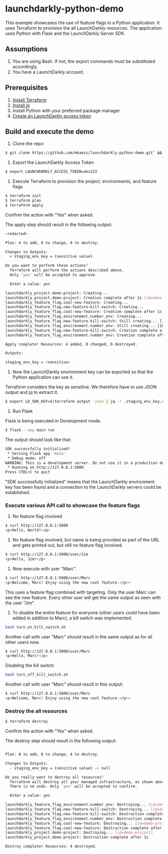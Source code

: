 # launchdarkly-python-demo

This example showcases the use of feature flags in a Python application. It uses Terraform to provision the all LaunchDarkly resources. The application uses Python with Flask and the LaunchDarkly Server SDK.

## Assumptions

1. You are using Bash. If not, the export commands must be substituted accordingly.
1. You have a LaunchDarkly account. 


## Prerequisites

1. [Install Terraform](https://developer.hashicorp.com/terraform/tutorials/aws-get-started/install-cli) 
1. [Install jq](https://jqlang.github.io/jq/download/)
1. Install Python with your preferred package manager.
1. [Create an LaunchDarkly access token](https://docs.launchdarkly.com/home/account-security/api-access-tokens#creating-api-access-tokens)

## Build and execute the demo
1. Clone the repo:
```bash
$ git clone https://github.com/mkaesz/launchdarkly-python-demo.git` && cd launchdarkly-python-demo
```

1. Export the LaunchDarkly Access Token
```bash
$ export LAUNCHDARKLY_ACCESS_TOKEN=abc123
```

1. Execute Terraform to provision the project, environments, and feature flags
```bash
$ terraform init
$ terraform plan 
$ terraform apply
```
Confirm the action with "Yes" when asked.

The apply step should result in the following output:
```bash
<redacted>

Plan: 4 to add, 0 to change, 0 to destroy.

Changes to Outputs:
  + staging_env_key = (sensitive value)

Do you want to perform these actions?
  Terraform will perform the actions described above.
  Only 'yes' will be accepted to approve.

  Enter a value: yes

launchdarkly_project.demo-project: Creating...
launchdarkly_project.demo-project: Creation complete after 2s [id=demo-project]
launchdarkly_feature_flag.cool-new-feature: Creating...
launchdarkly_feature_flag.new-feature-kill-switch: Creating...
launchdarkly_feature_flag.cool-new-feature: Creation complete after 1s [id=demo-project/new-feature]
launchdarkly_feature_flag_environment.number_env: Creating...
launchdarkly_feature_flag.new-feature-kill-switch: Still creating... [10s elapsed]
launchdarkly_feature_flag_environment.number_env: Still creating... [10s elapsed]
launchdarkly_feature_flag.new-feature-kill-switch: Creation complete after 13s [id=demo-project/new-feature-kill-switch]
launchdarkly_feature_flag_environment.number_env: Creation complete after 13s [id=demo-project/staging/new-feature]

Apply complete! Resources: 4 added, 0 changed, 0 destroyed.

Outputs:

staging_env_key = <sensitive>

```

1. Now the LaunchDarkly environment key can be exported so that the Python application can use it. 

Terraform considers the key as sensitive. We therefore have to use JSON output and jq to extract it. 

```bash
$ export LD_SDK_KEY=$(terraform output -json | jq -r .staging_env_key.value)
```

1. Run Flask

Flask is being executed in Development mode.

```bash
$ flask --app main run
```

The output should look like that:
```bash
SDK successfully initialized!
 * Serving Flask app 'main'
 * Debug mode: off
WARNING: This is a development server. Do not use it in a production deployment. Use a production WSGI server instead.
 * Running on http://127.0.0.1:5000
Press CTRL+C to quit
```
"SDK successfully initialized" means that the LaunchDarkly environment key has been found and a connection to the LaunchDarkly servers could be established.

### Execute various API call to showcase the feature flags

1. No feature flag involved 

```bash
$ curl http://127.0.0.1:5000
<p>Hello, World!</p>
```

1. No feature flag involved, but name is being provided as part of the URL and gets printed out, but still no feature flag involved.
```bash
$ curl http://127.0.0.1:5000/user/Jim
<p>Hello, Jim!</p>
```

1. Now execute with user "Marc". 
```bash
$ curl http://127.0.0.1:5000/user/Marc
<p>Welcome, Marc! Enjoy using the new cool feature.</p>⏎
```
This uses a feature flag combined with targeting. Only the user Marc can see the new feature. Every other user will get the same output as seen with the user "Jim".

1. To disable the entire feature for everyone (other users could have been added in addition to Marc), a kill switch was implemented.
```bash
bash turn_on_kill_switch.sh
```
Another call with user "Marc" should result in the same output as for all other users now.
```bash
$ curl http://127.0.0.1:5000/user/Marc
<p>Hello, Marc!</p>
```

Disabling the kill switch:
```bash
bash turn_off_kill_switch.sh
```

Another call with user "Marc" should result in this output:
```bash
$ curl http://127.0.0.1:5000/user/Marc
<p>Welcome, Marc! Enjoy using the new cool feature.</p>⏎
```

### Destroy the all resources
```bash
$ terraform destroy
```
Confirm the action with "Yes" when asked.

The destroy step should result in the following output:
```bash

Plan: 0 to add, 0 to change, 4 to destroy.

Changes to Outputs:
  - staging_env_key = (sensitive value) -> null

Do you really want to destroy all resources?
  Terraform will destroy all your managed infrastructure, as shown above.
  There is no undo. Only 'yes' will be accepted to confirm.

  Enter a value: yes

launchdarkly_feature_flag_environment.number_env: Destroying... [id=demo-project/staging/new-feature]
launchdarkly_feature_flag.new-feature-kill-switch: Destroying... [id=demo-project/new-feature-kill-switch]
launchdarkly_feature_flag.new-feature-kill-switch: Destruction complete after 0s
launchdarkly_feature_flag_environment.number_env: Destruction complete after 1s
launchdarkly_feature_flag.cool-new-feature: Destroying... [id=demo-project/new-feature]
launchdarkly_feature_flag.cool-new-feature: Destruction complete after 0s
launchdarkly_project.demo-project: Destroying... [id=demo-project]
launchdarkly_project.demo-project: Destruction complete after 1s

Destroy complete! Resources: 4 destroyed.
```



